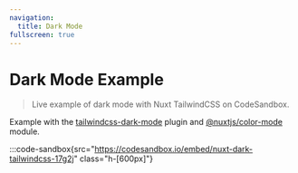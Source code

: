 ```yaml
---
navigation:
  title: Dark Mode
fullscreen: true
---
```


# Dark Mode Example

> Live example of dark mode with Nuxt TailwindCSS on CodeSandbox.

Example with the [tailwindcss-dark-mode](https://github.com/ChanceArthur/tailwindcss-dark-mode) plugin and [@nuxtjs/color-mode](https://github.com/nuxt-community/color-mode-module) module.

:::code-sandbox{src="https://codesandbox.io/embed/nuxt-dark-tailwindcss-17g2j" class="h-[600px]"}
